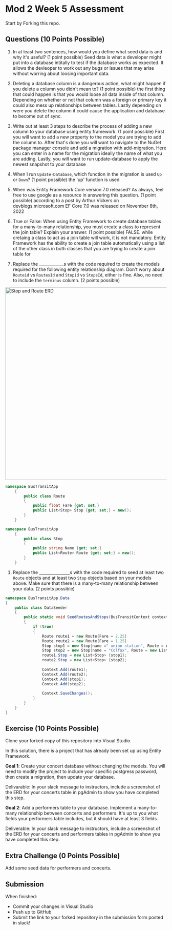 # Mod 2 Week 5 Assessment

Start by Forking this repo.

## Questions (10 Points Possible)

1. In at least two sentences, how would you define what seed data is and why it's useful? (1 point possible)
Seed data is what a developer might put into a database intitally to test if the database works as expected. It allows the devleoper to work out any bugs or issues that may arise without worring about loosing important data. 
1. Deleting a database column is a dangerous action, what might happen if you delete a column you didn't mean to? (1 point possible)
the first thing that could happen is that you would loose all data inside of that column. Depending on whether or not that column was a foreign or primary key it could also mess up relationships between tables. Lastly depending on were you delete the column it could cause the application and database to become out of sync.
1. Write out at least 3 steps to describe the process of adding a new column to your database using entity framework. (1 point possible)
    First you will want to add a new property to the model you are trying to add the column to. After that's done you will want to navigate to the NuGet package manager console and add a migration with add-migration. Here you can enter in a name for the migration ideally the name of what you are adding. Lastly, you will want to run update-database to apply the newest snapshot to your database
    
1. When I run `Update-Database`, which function in the migration is used `Up` or `Down`? (1 point possible)
the 'up' function is used
1. When was Entity Framework Core version 7.0 released? As always, feel free to use google as a resource in answering this question. (1 point possible)
according to a post by Arthur Vickers on devblogs.microsoft.com EF Core 7.0 was released on November 8th, 2022
1. True or False: When using Entity Framework to create database tables for a many-to-many relationship, you must create a class to represent the join table? Explain your answer. (1 point possible) FALSE. while cretaing a class to act as a join table will work, it is not mandatory. Entity Framework has the ability to create a join table automatically using a list of the other class in both classes that you are trying to create a join table for

1. Replace the ____________s with the code required to create the models required for the following entity relationship diagram. Don't worry about `Routeid` vs `RoutesId` and `Stopid` vs `StopsId`, either is fine. Also, no need to include the `terminus` column. (2 points possible)

<img width="600" alt="Stop and Route ERD" src="https://user-images.githubusercontent.com/11747682/228308854-d2328b8c-32d2-4eb9-aa0d-8a2b3d4c6bfa.png">

```C#
namespace BusTransitApp
    {
        public class Route
        {
            public float Fare {get; set;}
            public List<Stop> Stop {get; set;} = new();
        }
    }

namespace BusTransitApp
    {
        public class Stop
        {
            public string Name {get; set;}
            public List<Route> Route {get; set;} = new();
        }
    }
```


1. Replace the _______________s with the code required to seed at least two `Route` objects and at least two `Stop` objects based on your models above. Make sure that there is a many-to-many relationship between your data. (2 points possible)

```C#
namespace BusTransitApp.Data
{
    public class DataSeeder
    {
        public static void SeedRoutesAndStops(BusTransitContext context)
        {
            if (true)
            {
                Route route1 = new Route{Fare = 2.25}
                Route route2 = new Route{Fare = 1.25}
                Stop stop1 = new Stop{name =" union station", Route = new List<Route> { route1 } };
                Stop stop2 = new Stop{name = "Colfax", Route = new List<Route> { route2 } };
                route1.Stop = new List<Stop> {stop1};
                route2.Stop = new List<Stop> {stop2};
                
                Context.Add(route1);
                Context.Add(route2);
                Context.Add(stop1);
                Context.Add(stop2);
                
                Context.SaveChanges();
            }
        }
    }
}
```
## Exercise (10 Points Possible)

Clone your forked copy of this repository into Visual Studio.  

In this solution, there is a project that has already been set up using Entity Framework.

**Goal 1**: Create your concert database without changing the models. You will need to modify the project to include your specific postgress password, then create a migration, then update your database.

Delivarable: In your slack message to instructors, include a screenshot of the ERD for your concerts table in pgAdmin to show you have completed this step.

**Goal 2**: Add a performers table to your database. Implement a many-to-many relationship between concerts and performers. It's up to you what fields your performers table includes, but it should have at least 3 fields.

Deliverable: In your slack message to instructors, include a screenshot of the ERD for your concerts and performers tables in pgAdmin to show you have completed this step.

## Extra Challenge (0 Points Possible)

Add some seed data for performers and concerts.

## Submission

When finished:
* Commit your changes in Visual Studio
* Push up to GitHub
* Submit the link to your forked repository in the submission form posted in slack!
